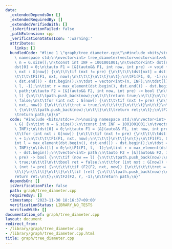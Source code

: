 ```yaml
---
data:
  _extendedDependsOn: []
  _extendedRequiredBy: []
  _extendedVerifiedWith: []
  _isVerificationFailed: false
  _pathExtension: cpp
  _verificationStatusIcon: ':warning:'
  attributes:
    links: []
  bundledCode: "#line 1 \"graph/tree_diameter.cpp\"\n#include <bits/stdc++.h>\nusing\
    \ namespace std;\n\nvector<int> tree_diameter(vector<vector<int>>& G) {\n\tint\
    \ n = G.size();\n\tconst int INF = 1001001001;\n\tvector<int> dst(n, INF);\n\t\
    dst[0] = 0;\n\tauto F1 = [&](auto&& F1, int now, int pre) -> void {\n\t\tfor (int\
    \ nxt : G[now]) {\n\t\t\tif (nxt != pre) {\n\t\t\t\tdst[nxt] = dst[now] + 1;\n\
    \t\t\t\tF1(F1, nxt, now);\n\t\t\t}\n\t\t}\n\t};\n\tF1(F1, 0, -1);\n\tint l = max_element(dst.begin(),\
    \ dst.end()) - dst.begin();\n\tdst = vector<int>(n, INF);\n\tdst[l] = 0;\n\tF1(F1,\
    \ l, -1);\n\tint r = max_element(dst.begin(), dst.end()) - dst.begin();\n\tvector<int>\
    \ path;\n\tauto F2 = [&](auto&& F2, int now, int pre) -> bool {\n\t\tif (now ==\
    \ l) {\n\t\t\tpath.push_back(now);\n\t\t\treturn true;\n\t\t}\n\t\tbool ret =\
    \ false;\n\t\tfor (int nxt : G[now]) {\n\t\t\tif (nxt != pre) {\n\t\t\t\tif (F2(F2,\
    \ nxt, now)) {\n\t\t\t\t\tret = true;\n\t\t\t\t}\n\t\t\t}\n\t\t}\n\t\tif (ret)\
    \ {\n\t\t\tpath.push_back(now);\n\t\t}\n\t\treturn ret;\n\t};\n\tF2(F2, r, -1);\n\
    \treturn path;\n}\n"
  code: "#include <bits/stdc++.h>\nusing namespace std;\n\nvector<int> tree_diameter(vector<vector<int>>&\
    \ G) {\n\tint n = G.size();\n\tconst int INF = 1001001001;\n\tvector<int> dst(n,\
    \ INF);\n\tdst[0] = 0;\n\tauto F1 = [&](auto&& F1, int now, int pre) -> void {\n\
    \t\tfor (int nxt : G[now]) {\n\t\t\tif (nxt != pre) {\n\t\t\t\tdst[nxt] = dst[now]\
    \ + 1;\n\t\t\t\tF1(F1, nxt, now);\n\t\t\t}\n\t\t}\n\t};\n\tF1(F1, 0, -1);\n\t\
    int l = max_element(dst.begin(), dst.end()) - dst.begin();\n\tdst = vector<int>(n,\
    \ INF);\n\tdst[l] = 0;\n\tF1(F1, l, -1);\n\tint r = max_element(dst.begin(), dst.end())\
    \ - dst.begin();\n\tvector<int> path;\n\tauto F2 = [&](auto&& F2, int now, int\
    \ pre) -> bool {\n\t\tif (now == l) {\n\t\t\tpath.push_back(now);\n\t\t\treturn\
    \ true;\n\t\t}\n\t\tbool ret = false;\n\t\tfor (int nxt : G[now]) {\n\t\t\tif\
    \ (nxt != pre) {\n\t\t\t\tif (F2(F2, nxt, now)) {\n\t\t\t\t\tret = true;\n\t\t\
    \t\t}\n\t\t\t}\n\t\t}\n\t\tif (ret) {\n\t\t\tpath.push_back(now);\n\t\t}\n\t\t\
    return ret;\n\t};\n\tF2(F2, r, -1);\n\treturn path;\n}"
  dependsOn: []
  isVerificationFile: false
  path: graph/tree_diameter.cpp
  requiredBy: []
  timestamp: '2023-11-30 18:16:37+09:00'
  verificationStatus: LIBRARY_NO_TESTS
  verifiedWith: []
documentation_of: graph/tree_diameter.cpp
layout: document
redirect_from:
- /library/graph/tree_diameter.cpp
- /library/graph/tree_diameter.cpp.html
title: graph/tree_diameter.cpp
---
```

